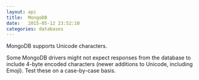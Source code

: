 ```yaml
---
layout: api
title:  MongoDB
date:   2015-05-12 23:52:10
categories: databases
---
```


MongoDB supports Unicode characters.

Some MongoDB drivers might not expect responses from the database to include 4-byte encoded
characters (newer additions to Unicode, including Emoji). Test these on a case-by-case basis.

